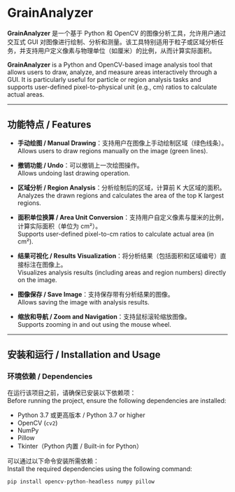 # GrainAnalyzer

**GrainAnalyzer** 是一个基于 Python 和 OpenCV 的图像分析工具，允许用户通过交互式 GUI 对图像进行绘制、分析和测量。该工具特别适用于粒子或区域分析任务，并支持用户定义像素与物理单位（如厘米）的比例，从而计算实际面积。

**GrainAnalyzer** is a Python and OpenCV-based image analysis tool that allows users to draw, analyze, and measure areas interactively through a GUI. It is particularly useful for particle or region analysis tasks and supports user-defined pixel-to-physical unit (e.g., cm) ratios to calculate actual areas.

---

## 功能特点 / Features

- **手动绘图 / Manual Drawing**：支持用户在图像上手动绘制区域（绿色线条）。  
  Allows users to draw regions manually on the image (green lines).

- **撤销功能 / Undo**：可以撤销上一次绘图操作。  
  Allows undoing last drawing operation.

- **区域分析 / Region Analysis**：分析绘制后的区域，计算前 K 大区域的面积。  
  Analyzes the drawn regions and calculates the area of the top K largest regions.

- **面积单位换算 / Area Unit Conversion**：支持用户自定义像素与厘米的比例，计算实际面积（单位为 cm²）。  
  Supports user-defined pixel-to-cm ratios to calculate actual area (in cm²).

- **结果可视化 / Results Visualization**：将分析结果（包括面积和区域编号）直接标注在图像上。  
  Visualizes analysis results (including areas and region numbers) directly on the image.

- **图像保存 / Save Image**：支持保存带有分析结果的图像。  
  Allows saving the image with analysis results.

- **缩放和导航 / Zoom and Navigation**：支持鼠标滚轮缩放图像。  
  Supports zooming in and out using the mouse wheel.

---

## 安装和运行 / Installation and Usage

### 环境依赖 / Dependencies

在运行该项目之前，请确保已安装以下依赖项：  
Before running the project, ensure the following dependencies are installed:

- Python 3.7 或更高版本 / Python 3.7 or higher
- OpenCV (`cv2`)
- NumPy
- Pillow
- Tkinter（Python 内置 / Built-in for Python）

可以通过以下命令安装所需依赖：  
Install the required dependencies using the following command:

```bash
pip install opencv-python-headless numpy pillow

